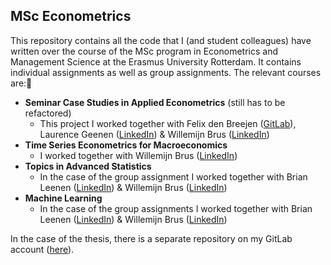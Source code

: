 ## MSc Econometrics

This repository contains all the code that I (and student colleagues) have written over the course of the MSc program in Econometrics and Management Science at the Erasmus University Rotterdam. It contains individual assignments as well as group assignments. The relevant courses are:

- **Seminar Case Studies in Applied Econometrics** (still has to be refactored)
  - This project I worked together with Felix den Breejen ([GitLab](https://gitlab.com/Azarial)), Laurence Geenen ([LinkedIn](https://www.linkedin.com/in/laurence-geenen-6ba807136/)) & Willemijn Brus ([LinkedIn](https://www.linkedin.com/in/willemijn-brus-338505a4/))
- **Time Series Econometrics for Macroeconomics**
  - I worked together with Willemijn Brus ([LinkedIn](https://www.linkedin.com/in/willemijn-brus-338505a4/))
- **Topics in Advanced Statistics**
  - In the case of the group assignment I worked together with Brian Leenen ([LinkedIn](https://www.linkedin.com/in/brian-leenen/)) & Willemijn Brus ([LinkedIn](https://www.linkedin.com/in/willemijn-brus-338505a4/))
- **Machine Learning** 
  - In the case of the group assignments I worked together with Brian Leenen ([LinkedIn](https://www.linkedin.com/in/brian-leenen/)) & Willemijn Brus ([LinkedIn](https://www.linkedin.com/in/willemijn-brus-338505a4/))

In the case of the thesis, there is a separate repository on my GitLab account ([here](https://gitlab.com/cavriends/tvp_vars_vb)).